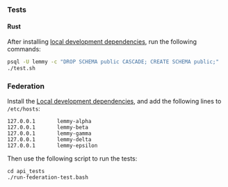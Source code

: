 ### Tests

#### Rust

After installing [local development dependencies](local_development.md), run the
following commands:

```bash
psql -U lemmy -c "DROP SCHEMA public CASCADE; CREATE SCHEMA public;"
./test.sh
```

### Federation

Install the [Local development dependencies](local_development.md), and add the following lines to `/etc/hosts`:

```
127.0.0.1       lemmy-alpha
127.0.0.1       lemmy-beta
127.0.0.1       lemmy-gamma
127.0.0.1       lemmy-delta
127.0.0.1       lemmy-epsilon
```

Then use the following script to run the tests:

```
cd api_tests
./run-federation-test.bash
```
